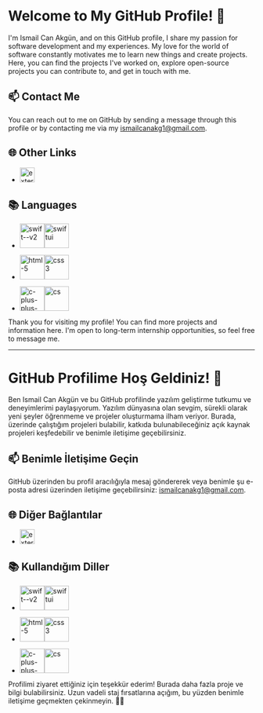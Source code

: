 # Welcome to My GitHub Profile! 👋

I'm Ismail Can Akgün, and on this GitHub profile, I share my passion for software development and my experiences. My love for the world of software constantly motivates me to learn new things and create projects. Here, you can find the projects I've worked on, explore open-source projects you can contribute to, and get in touch with me.

## 📫 Contact Me

You can reach out to me on GitHub by sending a message through this profile or by contacting me via my 
ismailcanakg1@gmail.com.

## 🌐 Other Links

- [<img width="30" height="30" src="https://img.icons8.com/external-tal-revivo-shadow-tal-revivo/48/external-linkedin-in-logo-used-for-professional-networking-logo-shadow-tal-revivo.png" alt="external-linkedin-in-logo-used-for-professional-networking-logo-shadow-tal-revivo"/>](https://www.linkedin.com/in/ismailcanakg)

## 📚 Languages
- <img width="50" height="50" src="https://img.icons8.com/plasticine/100/swift--v2.png" alt="swift--v2"/><img width="50" height="50" src="https://img.icons8.com/plasticine/100/swiftui.png" alt="swiftui"/>

- <img width="50" height="50" src="https://img.icons8.com/plasticine/100/html-5.png" alt="html-5"/><img width="50" height="50" src="https://img.icons8.com/plasticine/100/css3.png" alt="css3"/>

- <img width="50" height="50" src="https://img.icons8.com/color/48/c-plus-plus-logo.png" alt="c-plus-plus-logo"/><img width="50" height="50" src="https://img.icons8.com/pulsar-color/48/cs.png" alt="cs"/>

Thank you for visiting my profile! You can find more projects and information here. I'm open to long-term internship opportunities, so feel free to message me.

------------------------------------------------------------------------------------------------------------------------------------------------------------------------------------------------------------------

# GitHub Profilime Hoş Geldiniz! 👋

Ben Ismail Can Akgün ve bu GitHub profilinde yazılım geliştirme tutkumu ve deneyimlerimi paylaşıyorum. Yazılım dünyasına olan sevgim, sürekli olarak yeni şeyler öğrenmeme ve projeler oluşturmama ilham veriyor. Burada, üzerinde çalıştığım projeleri bulabilir, katkıda bulunabileceğiniz açık kaynak projeleri keşfedebilir ve benimle iletişime geçebilirsiniz.

## 📫 Benimle İletişime Geçin

GitHub üzerinden bu profil aracılığıyla mesaj göndererek veya benimle şu e-posta adresi üzerinden iletişime geçebilirsiniz: ismailcanakg1@gmail.com.

## 🌐 Diğer Bağlantılar

- [<img width="30" height="30" src="https://img.icons8.com/external-tal-revivo-shadow-tal-revivo/48/external-linkedin-in-logo-used-for-professional-networking-logo-shadow-tal-revivo.png" alt="external-linkedin-in-logo-used-for-professional-networking-logo-shadow-tal-revivo"/>](https://www.linkedin.com/in/ismailcanakg)

## 📚 Kullandığım Diller
- <img width="50" height="50" src="https://img.icons8.com/plasticine/100/swift--v2.png" alt="swift--v2"/><img width="50" height="50" src="https://img.icons8.com/plasticine/100/swiftui.png" alt="swiftui"/>

- <img width="50" height="50" src="https://img.icons8.com/plasticine/100/html-5.png" alt="html-5"/><img width="50" height="50" src="https://img.icons8.com/plasticine/100/css3.png" alt="css3"/>

- <img width="50" height="50" src="https://img.icons8.com/color/48/c-plus-plus-logo.png" alt="c-plus-plus-logo"/><img width="50" height="50" src="https://img.icons8.com/pulsar-color/48/cs.png" alt="cs"/>

Profilimi ziyaret ettiğiniz için teşekkür ederim! Burada daha fazla proje ve bilgi bulabilirsiniz. Uzun vadeli staj fırsatlarına açığım, bu yüzden benimle iletişime geçmekten çekinmeyin. 👋👋
